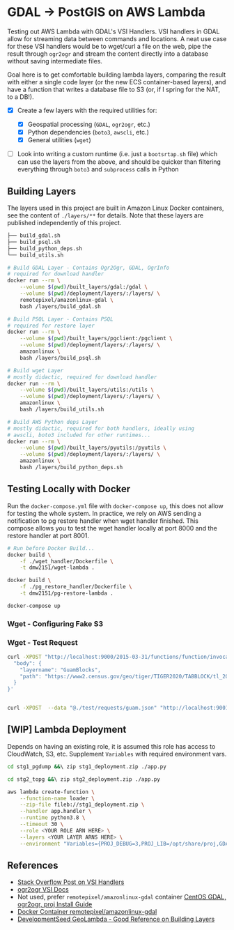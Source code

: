 # GDAL -> PostGIS on AWS Lambda

Testing out AWS Lambda with GDAL's VSI Handlers. VSI handlers in GDAL allow for streaming data between commands and locations. A neat use case for these VSI handlers would be to wget/curl a file on the web, pipe the result through `ogr2ogr` and stream the content directly into a database without saving intermediate files.

Goal here is to get comfortable building lambda layers, comparing the result with either a single code layer (or the new ECS container-based layers), and have a function that writes a database file to S3 (or, if I spring for the NAT, to a DB!).

- [x] Create a few layers with the required utilities for:

  - [x] Geospatial processing (`GDAL`, `ogr2ogr`, etc.)
  - [x] Python dependencies (`boto3`, `awscli`, etc.)
  - [x] General utilities (`wget`)

- [ ] Look into writing a custom runtime (i.e. just a `bootsrtap.sh` file) which can use the layers from the above, and should  be quicker than filtering everything through `boto3` and `subprocess` calls in Python

## Building Layers

The layers used in this project are built in Amazon Linux Docker containers, see the content of `./layers/**` for details. Note that these layers are published independently of this project.

```bash
├── build_gdal.sh
├── build_psql.sh
├── build_python_deps.sh
└── build_utils.sh
```

```bash
# Build GDAL Layer - Contains Ogr2Ogr, GDAL, OgrInfo
# required for download handler
docker run --rm \
    --volume $(pwd)/built_layers/gdal:/gdal \
    --volume $(pwd)/deployment/layers/:/layers/ \
    remotepixel/amazonlinux-gdal \
    bash /layers/build_gdal.sh
```

```bash
# Build PSQL Layer - Contains PSQL
# required for restore layer
docker run --rm \
    --volume $(pwd)/built_layers/pgclient:/pgclient \
    --volume $(pwd)/deployment/layers/:/layers/ \
    amazonlinux \
    bash /layers/build_psql.sh
```

```bash
# Build wget Layer
# mostly didactic, required for download handler
docker run --rm \
    --volume $(pwd)/built_layers/utils:/utils \
    --volume $(pwd)/deployment/layers/:/layers/ \
    amazonlinux \
    bash /layers/build_utils.sh
```

```bash
# Build AWS Python deps Layer
# mostly didactic, required for both handlers, ideally using
# awscli, boto3 included for other runtimes...
docker run --rm \
    --volume $(pwd)/built_layers/pyutils:/pyutils \
    --volume $(pwd)/deployment/layers/:/layers/ \
    amazonlinux \
    bash /layers/build_python_deps.sh
```

## Testing Locally with Docker

Run the `docker-compose.yml` file with `docker-compose up`, this does not allow for testing the whole system. In practice, we rely on AWS sending a notification to pg restore handler when wget handler finished. This compose allows you to test the wget handler locally at port 8000 and the restore handler at port 8001.

```bash
# Run before Docker Build...
docker build \
    -f ./wget_handler/Dockerfile \
    -t dmw2151/wget-lambda .  

docker build \
    -f ./pg_restore_handler/Dockerfile \
    -t dmw2151/pg-restore-lambda .

docker-compose up
```

### Wget - Configuring Fake S3


### Wget - Test Request

```bash
curl -XPOST "http://localhost:9000/2015-03-31/functions/function/invocations" -d '{
  "body": {
    "layername": "GuamBlocks",
    "path": "https://www2.census.gov/geo/tiger/TIGER2020/TABBLOCK/tl_2020_66_tabblock10.zip"
  }
}'


curl -XPOST  --data "@./test/requests/guam.json" "http://localhost:9001/2015-03-31/functions/function/invocations"
```



## [WIP] Lambda Deployment

Depends on having an existing role, it is assumed this role has access to CloudWatch, S3, etc. Supplement `Variables` with required environment vars.

```bash
cd stg1_pgdump &&\ zip stg1_deployment.zip ./app.py

cd stg2_topg &&\ zip stg2_deployment.zip ./app.py

aws lambda create-function \
    --function-name loader \
    --zip-file fileb://stg1_deployment.zip \
    --handler app.handler \
    --runtime python3.8 \
    --timeout 30 \
    --role <YOUR ROLE ARN HERE> \
    --layers <YOUR LAYER ARNS HERE> \
    --environment "Variables={PROJ_DEBUG=3,PROJ_LIB=/opt/share/proj,GDAL_DATA=/opt/share/gdal}"
```

## References

- [Stack Overflow Post on VSI Handlers](https://gis.stackexchange.com/questions/122082/piping-data-to-ogr2ogr)
- [ogr2ogr VSI Docs](https://gdal.org/user/virtual_file_systems.html)
- Not used, prefer `remotepixel/amazonlinux-gdal` container [CentOS GDAL, ogr2ogr, proj Install Guide](9https://gist.github.com/abelcallejo/e75eb93d73db6f163b076d0232fc7d7e) 
- [Docker Container remotepixel/amazonlinux-gdal](https://hub.docker.com/r/remotepixel/amazonlinux-gdal)
- [DevelopmentSeed GeoLambda - Good Reference on Building Layers](https://github.com/developmentseed/geolambda/blob/master/bin/package.sh)
